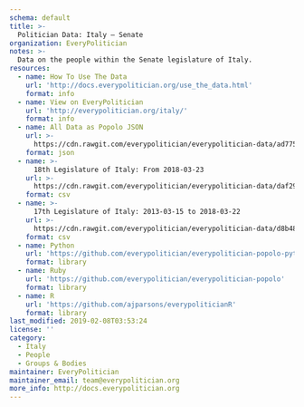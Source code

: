 ```yaml
---
schema: default
title: >-
  Politician Data: Italy — Senate
organization: EveryPolitician
notes: >-
  Data on the people within the Senate legislature of Italy.
resources:
  - name: How To Use The Data
    url: 'http://docs.everypolitician.org/use_the_data.html'
    format: info
  - name: View on EveryPolitician
    url: 'http://everypolitician.org/italy/'
    format: info
  - name: All Data as Popolo JSON
    url: >-
      https://cdn.rawgit.com/everypolitician/everypolitician-data/ad775179412639dde2daa5e9b2a0f0a088deefe5/data/Italy/Senate/ep-popolo-v1.0.json
    format: json
  - name: >-
      18th Legislature of Italy: From 2018-03-23
    url: >-
      https://cdn.rawgit.com/everypolitician/everypolitician-data/daf295d3ccfe6e220c9e793ed5fa8ebcc30c0eb0/data/Italy/Senate/term-18.csv
    format: csv
  - name: >-
      17th Legislature of Italy: 2013-03-15 to 2018-03-22
    url: >-
      https://cdn.rawgit.com/everypolitician/everypolitician-data/d8b48d831c6bc0c7ec73898ac2bc921e3317dc00/data/Italy/Senate/term-17.csv
    format: csv
  - name: Python
    url: 'https://github.com/everypolitician/everypolitician-popolo-python'
    format: library
  - name: Ruby
    url: 'https://github.com/everypolitician/everypolitician-popolo'
    format: library
  - name: R
    url: 'https://github.com/ajparsons/everypoliticianR'
    format: library
last_modified: 2019-02-08T03:53:24
license: ''
category:
  - Italy
  - People
  - Groups & Bodies
maintainer: EveryPolitician
maintainer_email: team@everypolitician.org
more_info: http://docs.everypolitician.org
---
```

